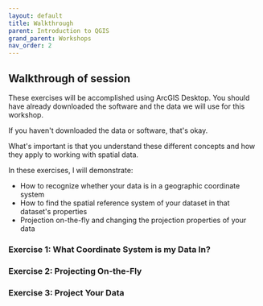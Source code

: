 ```yaml
---
layout: default
title: Walkthrough
parent: Introduction to QGIS
grand_parent: Workshops
nav_order: 2
---
```


## Walkthrough of session

These exercises will be accomplished using ArcGIS Desktop. You should have already downloaded the software and the data we will use for this workshop.

If you haven't downloaded the data or software, that's okay. 

What's important is that you understand these different concepts and how they apply to working with spatial data.

In these exercises, I will demonstrate:

- How to recognize whether your data is in a geographic coordinate system
- How to find the spatial reference system of your dataset in that dataset's properties
- Projection on-the-fly and changing the projection properties of your data

### Exercise 1: What Coordinate System is my Data In?

### Exercise 2: Projecting On-the-Fly

### Exercise 3: Project Your Data

